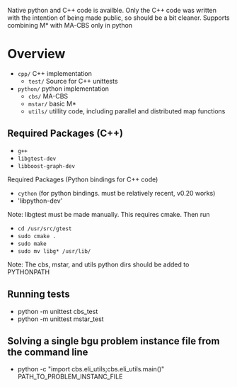 Native python and C++ code is availble.  Only the C++ code was written with the intention of being made public, so should be a bit cleaner.  Supports combining M* with MA-CBS only in python

Overview
====
* `cpp/` C++ implementation
  * `test/` Source for C++ unittests
* `python/` python implementation
  * `cbs/` MA-CBS
  * `mstar/` basic M*
  * `utils/` utillity code, including parallel and distributed map functions

Required Packages (C++)
----
* `g++`
* `libgtest-dev`
* `libboost-graph-dev`

Required Packages (Python bindings for C++ code)
* `cython` (for python bindings.  must be relatively recent, v0.20 works)	
* 'libpython-dev'

Note: libgtest must be made manually.  This requires cmake.  Then run
* `cd /usr/src/gtest`
* `sudo cmake .`
* `sudo make`
* `sudo mv libg* /usr/lib/`

Note: The cbs, mstar, and utils python dirs should be added to PYTHONPATH

Running tests
----
* python -m unittest cbs_test
* python -m unittest mstar_test

Solving a single bgu problem instance file from the command line
----
* python -c "import cbs.eli_utils;cbs.eli_utils.main()" PATH_TO_PROBLEM_INSTANC_FILE
